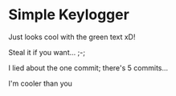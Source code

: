 # Simple Keylogger

Just looks cool with the green text xD!

Steal it if you want... ;-;

I lied about the one commit; there's 5 commits...

I'm cooler than you
